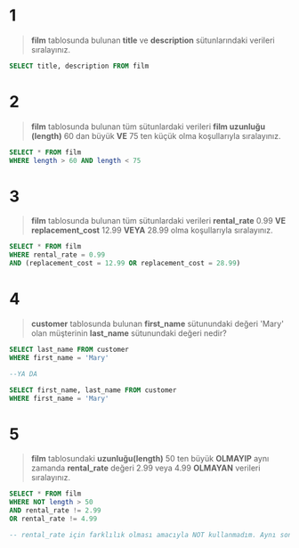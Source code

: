 # 1
> **film** tablosunda bulunan **title** ve **description** sütunlarındaki verileri sıralayınız.
```SQL
SELECT title, description FROM film
```

# 2
> **film** tablosunda bulunan tüm sütunlardaki verileri **film uzunluğu (length)** 60 dan büyük **VE** 75 ten küçük olma koşullarıyla sıralayınız.
```SQL
SELECT * FROM film 
WHERE length > 60 AND length < 75
```
# 3
> **film** tablosunda bulunan tüm sütunlardaki verileri **rental_rate** 0.99 **VE** **replacement_cost** 12.99 **VEYA** 28.99 olma koşullarıyla sıralayınız.
```SQL
SELECT * FROM film 
WHERE rental_rate = 0.99 
AND (replacement_cost = 12.99 OR replacement_cost = 28.99)
```
# 4
> **customer** tablosunda bulunan **first_name** sütunundaki değeri 'Mary' olan müşterinin **last_name** sütunundaki değeri nedir?
```SQL
SELECT last_name FROM customer 
WHERE first_name = 'Mary'

--YA DA

SELECT first_name, last_name FROM customer
WHERE first_name = 'Mary'
```
# 5
> **film** tablosundaki **uzunluğu(length)** 50 ten büyük **OLMAYIP** aynı zamanda **rental_rate** değeri 2.99 veya 4.99 **OLMAYAN** verileri sıralayınız.
```SQL
SELECT * FROM film 
WHERE NOT length > 50 
AND rental_rate != 2.99 
OR rental_rate != 4.99

-- rental_rate için farklılık olması amacıyla NOT kullanmadım. Aynı sonuca NOT ile de ulaşılabilir. Ya da 2.99 **VE** 4.99 olmayan veriler listelenebilecek şekilde sorgu oluşturulabilir fakat son istek biraz daha detaylandırılsa iyi olabilirdi.
```
